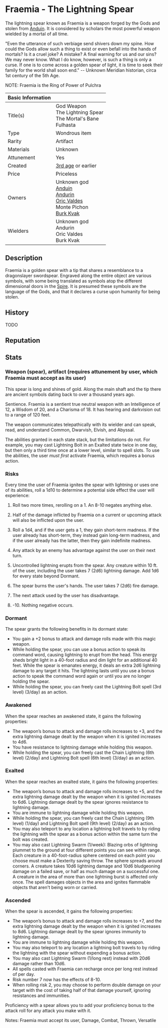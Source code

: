 # Fraemia - The Lightning Spear

The lightning spear known as Fraemia is a weapon forged by the Gods and stolen from [Anduin](../Characters/anduin_the_great.md). It is considered by scholars the most powerful weapon wielded by a mortal of all time.

"Even the utterance of such verbiage send shivers down my spine. How could the Gods allow such a thing to exist or even befall into the hands of mortals? Is it a cruel joke? A mistake? A final warning for us and our sins? We may never know. What I do know, however, is such a thing is only a curse. If one is to come across a golden spear of light, it is time to seek their family for the world shall soon end." -- Unknown Meridian historian, circa 1st century of the 5th Age.

NOTE: Fraemia is the Ring of Power of Pulchra

| Basic Information | |
| - | - |
| Title(s) | God Weapon<br>The Lightning Spear<br>The Mortal's Bane<br>Fulhasta |
| Type | Wondrous item |
| Rarity | Artifact |
| Materials | Unknown |
| Attunement | Yes |
| Created | [3rd age](../Events/timeline.md#3rd---age-of-stillness) or earlier |
| Price | Priceless |
| Owners | Unknown god<br>[Anduin](../Characters/anduin_the_great.md)<br>[Andurin](../Characters/andurin.md)<br>[Oric Valdes](../Characters/oric_valdes.md)<br>Monte Pichon<br>[Burk Kvak](../Characters/13/burk.md) |
| Wielders | Unknown god<br>Andurin<br>Oric Valdes<br>Burk Kvak |

## Description

Fraemia is a golden spear with a tip that shares a resemblance to a dragonslayer swordspear. Engraved along the entire object are various symbols, with some being translated as symbols atop the different dimensional doors in the [Spire](../Locations/Planes/limbo.md#spire). It is presumed these symbols are the language of the Gods, and that it declares a curse upon humanity for being stolen.

## History

TODO

## Reputation

## Stats

### Weapon (spear), artifact (requires attunement by user, which Fraemia must accept as its user)

This spear is long and shines of gold. Along the main shaft and the tip there are ancient symbols dating back to over a thousand years ago.

Sentience. Fraemia is a sentient true neutral weapon with an Intelligence of 12, a Wisdom of 20, and a Charisma of 18. It has hearing and darkvision out to a range of 120 feet.

The weapon communicates telepathically with its wielder and can speak, read, and understand Common, Dwarvish, Elvish, and Abyssal.

The abilities granted in each state stack, but the limitations do not. For example, you may cast Lightning Bolt in an Exalted state twice in one day, but then only a third time once at a lower level, similar to spell slots. To use the abilities, the user *must first* activate Fraemia, which requires a bonus action.

### Risks

Every time the user of Fraemia ignites the spear with lightning or uses one of its abilities, roll a 1d10 to determine a potential side effect the user will experience:

1. Roll two more times, rerolling on a 1. An 8-10 negates anything else.

1. Half of the damage inflicted by Fraemia on a current or upcoming attack will also be inflicted upon the user.

1. Roll a 1d4, and if the user gets a 1, they gain short-term madness. If the user already has short-term, they instead gain long-term madness, and if the user already has the latter, then they gain indefinite madness.

1. Any attack by an enemy has advantage against the user on their next turn.

1. Uncontrolled lightning erupts from the spear. Any creature within 10 ft. of the user, including the user takes 7 (2d6) lightning damage. Add 1d6 for every state beyond Dormant.

1. The spear burns the user's hands. The user takes 7 (2d6) fire damage.

1. The next attack used by the user has disadvantage.

1. -10. Nothing negative occurs.

### Dormant

The spear grants the following benefits in its dormant state:

- You gain a +2 bonus to attack and damage rolls made with this magic weapon.
- While holding the spear, you can use a bonus action to speak its command word, causing lightning to erupt from the head. This energy sheds bright light in a 40-foot radius and dim light for an additional 40 feet. While the spear is emanates energy, it deals an extra 2d6 lightning damage to any target it hits. The lightning lasts until you use a bonus action to speak the command word again or until you are no longer holding the spear.
- While holding the spear, you can freely cast the Lightning Bolt spell (3rd level) (3/day) as an action.

### Awakened

When the spear reaches an awakened state, it gains the following properties:

- The weapon’s bonus to attack and damage rolls increases to +3, and the extra lightning damage dealt by the weapon when it is ignited increases to 4d6.
- You have resistance to lightning damage while holding this weapon.
- While holding the spear, you can freely cast the Chain Lightning (6th level) (2/day) and Lightning Bolt spell (6th level) (3/day) as an action.

### Exalted

When the spear reaches an exalted state, it gains the following properties:

- The weapon’s bonus to attack and damage rolls increases to +5, and the extra lightning damage dealt by the weapon when it is ignited increases to 6d6. Lightning damage dealt by the spear ignores resistance to lightning damage.
- You are immune to lightning damage while holding this weapon.
- While holding the spear, you can freely cast the Chain Lightning (9th level) (1/day) and Lightning Bolt spell (9th level) (2/day) as an action.
- You may also teleport to any location a lightning bolt travels to by riding the lightning with the spear as a bonus action within the same turn the bolt was created.
- You may also cast Lightning Swarm (1/week): Blazing orbs of lightning plummet to the ground at four different points you can see within range. Each creature in a 40-foot-radius sphere centered on each point you choose must make a Dexterity saving throw. The sphere spreads around corners. A creature takes 10d6 lightning damage and 10d6 bludgeoning damage on a failed save, or half as much damage on a successful one. A creature in the area of more than one lightning burst is affected only once. The spell damages objects in the area and ignites flammable objects that aren't being worn or carried.

### Ascended

When the spear is ascended, it gains the following properties:

- The weapon’s bonus to attack and damage rolls increases to +7, and the extra lightning damage dealt by the weapon when it is ignited increases to 8d6. Lightning damage dealt by the spear ignores immunity to lightning damage.
- You are immune to lightning damage while holding this weapon.
- You may also teleport to any location a lightning bolt travels to by riding the lightning with the spear without expending a bonus action.
- You may also cast Lightning Swarm (1/long rest) instead with 20d6 damage rather than 10d6.
- All spells casted with Fraemia can recharge once per long rest instead of per day.
- Risk number 7 now has the effects of 8-10.
- When rolling risk 2, you may choose to perform double damage on your target with the cost of taking half of that damage yourself, ignoring resistances and immunities.

Proficiency with a spear allows you to add your proficiency bonus to the attack roll for any attack you make with it.

Notes: Fraemia must accept its user, Damage, Combat, Thrown, Versatile
